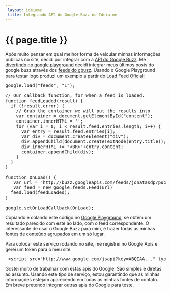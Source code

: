 ```yaml
---
 layout: ideiame
 title: Integrando API do Google Buzz no Ideia.me
---
```


# {{ page.title }}

Após muito pensar em qual melhor forma de veicular minhas informações públicas no site, decidi por integrar com a [API do Google Buzz][gbuzz-api]. Me [divertindo no google playground][load-feed] decidi integrar meus últimos posts do google buzz através dos [feeds do gbuzz][meu-feed]. Usando o Google Playground para testar logo produzi um exemplo a partir do [Load Feed Oficial][load-feed]:

<pre class="prettyprint">
google.load("feeds", "1");

// Our callback function, for when a feed is loaded.
function feedLoaded(result) {
  if (!result.error) {
    // Grab the container we will put the results into
    var container = document.getElementById("content");
    container.innerHTML = '';
    for (var i = 0; i &lt; result.feed.entries.length; i++) {
      var entry = result.feed.entries[i];
      var div = document.createElement("div");
      div.appendChild(document.createTextNode(entry.title));
      div.innerHTML += "&lt;BR&gt;"+entry.content;
      container.appendChild(div);
    }
  }
}

function OnLoad() {
   var url = "http://buzz.googleapis.com/feeds/jonatasdp/public/posted";
   var feed = new google.feeds.Feed(url)
  feed.load(feedLoaded);
}

google.setOnLoadCallback(OnLoad);
</pre>

Copiando e colando este código no [Google Playground][load-feed], se obtém um resultado parecido com este ao lado, com o feed correspondente. O interessante de usar o Google Buzz para mim, é trazer todas as minhas fontes de conteúdo agrupados em um só lugar. 

Para colocar este serviço rodando no site, me registrei no Google Apis e gerei um token para o meu site.

<pre class="prettyprint">
 &lt;script src="http://www.google.com/jsapi?key=ABQIAA..." type="text/javascript" &gt;&lt;/script&gt;
</pre>

Gostei muito de trabalhar com estas apis do Google. São simples e diretas ao assunto. Usando este tipo de serviço, estou garantindo que as minhas informações estejam aparecendo em todas as minhas fontes de contato. Em breve pretendo integrar outras apis do Google para teste.

[gbuzz-api]: http://buzz.googleapis.com/feeds/jonatasdp/public/posted
[load-feed]: http://code.google.com/apis/ajax/playground/#load_feed
[meu-feed]: http://buzz.googleapis.com/feeds/jonatasdp/public/posted
